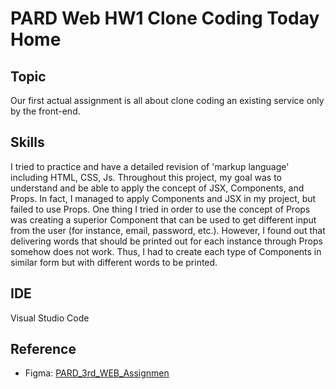 # PARD Web HW1 Clone Coding Today Home
## Topic
Our first actual assignment is all about clone coding an existing service only by the front-end.

## Skills
I tried to practice and have a detailed revision of 'markup language' including HTML, CSS, Js.
Throughout this project, my goal was to understand and be able to apply the concept of JSX, Components, and Props.
In fact, I managed to apply Components and JSX in my project, but failed to use Props.
One thing I tried in order to use the concept of Props was creating a superior Component that can be used to get different input from the user (for instance, email, password, etc.).
However, I found out that delivering words that should be printed out for each instance through Props somehow does not work.
Thus, I had to create each type of Components in similar form but with different words to be printed.

## IDE
Visual Studio Code

## Reference
- Figma: [PARD_3rd_WEB_Assignmen](https://www.figma.com/file/NnwemC1zgBwMLPRpDgB5uh/PARD_3rd_WEB_Assignment?type=design&node-id=0%3A1&mode=design&t=M5P3xgMNydr1INo2-1)

